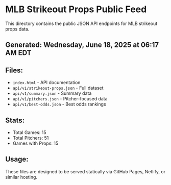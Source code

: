 # MLB Strikeout Props Public Feed

This directory contains the public JSON API endpoints for MLB strikeout props data.

## Generated: Wednesday, June 18, 2025 at 06:17 AM EDT

## Files:
- `index.html` - API documentation
- `api/v1/strikeout-props.json` - Full dataset
- `api/v1/summary.json` - Summary data
- `api/v1/pitchers.json` - Pitcher-focused data  
- `api/v1/best-odds.json` - Best odds rankings

## Stats:
- Total Games: 15
- Total Pitchers: 51
- Games with Props: 15

## Usage:
These files are designed to be served statically via GitHub Pages, Netlify, or similar hosting.
